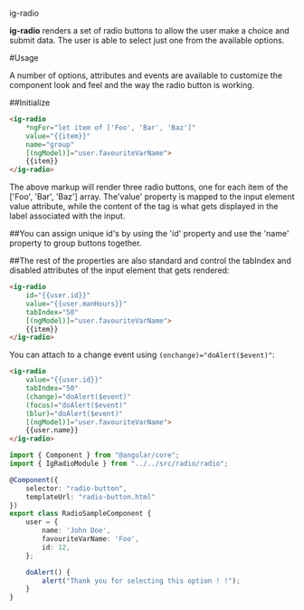 ig-radio

**ig-radio** renders a set of radio buttons to allow the user make a choice and submit data. The user is able to select just one from the available options.

#Usage

A number of options, attributes and events are available to customize the component look and feel and the way the radio button is working.

##Initialize
```html
<ig-radio
    *ngFor="let item of ['Foo', 'Bar', 'Baz']"
    value="{{item}}"
    name="group"
    [(ngModel)]="user.favouriteVarName">
    {{item}}
</ig-radio>
```

The above markup will render three radio buttons, one for each item of the ['Foo', 'Bar', 'Baz'] array. The'value' property is mapped to the input element value attribute,
while the content of the <ig-radio> tag is what gets displayed in the label associated with the input.

##You can assign unique id's by using the 'id' property and use the 'name' property to group buttons together.

##The rest of the properties are also standard and control the tabIndex and disabled attributes of the input element that gets rendered:
```html
<ig-radio
    id="{{user.id}}"
    value="{{user.manHours}}"
    tabIndex="50"
    [(ngModel)]="user.favouriteVarName">
    {{item}}
</ig-radio>
```

You can attach to a change event using `(onchange)="doAlert($event)"`:

```html
<ig-radio
	value="{{user.id}}"
	tabIndex="50"
	(change)="doAlert($event)"
	(focus)="doAlert($event)"
	(blur)="doAlert($event)"
	[(ngModel)]="user.favouriteVarName">
	{{user.name}}
</ig-radio>
```

```typescript
import { Component } from "@angular/core";
import { IgRadioModule } from "../../src/radio/radio";

@Component({
    selector: "radio-button",
    templateUrl: "radio-button.html"
})
export class RadioSampleComponent {
    user = {
        name: 'John Doe',
        favouriteVarName: 'Foo',
        id: 12,
    };

    doAlert() {
        alert("Thank you for selecting this option ! !");
    }
}
```